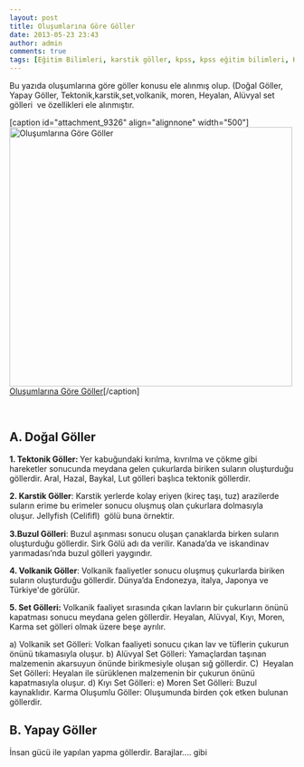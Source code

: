 ```yaml
---
layout: post
title: Oluşumlarına Göre Göller
date: 2013-05-23 23:43
author: admin
comments: true
tags: [Eğitim Bilimleri, karstik göller, kpss, kpss eğitim bilimleri, KPSS GKGY, Son Konular, tektonik göller, Türkiyede göller, Volkanik Göller]
---
```

Bu yazıda oluşumlarına göre göller konusu ele alınmış olup. (Doğal Göller, Yapay Göller, Tektonik,karstik,set,volkanik, moren, Heyalan, Alüvyal set gölleri  ve özellikleri ele alınmıştır.

[caption id="attachment_9326" align="alignnone" width="500"]<a href="http://egitimvaktim.com/olusumlarina-gore-goller/olusumlarina-gore-goller" rel="attachment wp-att-9326"><img class="size-large wp-image-9326" alt="Oluşumlarına Göre Göller" src="http://egitimvaktim.com/dosyalar/2013/05/Oluşumlarına-Göre-Göller-500x458.png" width="500" height="458" /></a> <a href="http://egitimvaktim.com/dosyalar/2013/05/gller.pdf" target="_blank">Oluşumlarına Göre Göller</a>[/caption]

&nbsp;
<h2>A. Doğal Göller</h2>
<strong>1. Tektonik Göller: </strong>Yer kabuğundaki kırılma, kıvrılma ve çökme gibi hareketler sonucunda meydana gelen çukurlarda biriken suların oluşturduğu göllerdir. Aral, Hazal, Baykal, Lut gölleri başlıca tektonik göllerdir.

<strong>2. Karstik Göller</strong>: Karstik yerlerde kolay eriyen (kireç taşı, tuz) arazilerde suların erime bu erimeler sonucu oluşmuş olan çukurlara dolmasıyla oluşur. Jellyfish (Celifiﬂ)  gölü buna örnektir.

<strong>3.Buzul Gölleri</strong>: Buzul aşınması sonucu oluşan çanaklarda birken suların oluşturduğu göllerdir. Sirk Gölü adı da verilir. Kanada’da ve iskandinav yarımadası’nda buzul gölleri yaygındır.

<strong>4. Volkanik Göller</strong>: Volkanik faaliyetler sonucu oluşmuş çukurlarda biriken suların oluşturduğu göllerdir. Dünya’da Endonezya, italya, Japonya ve Türkiye'de görülür.

<strong>5. Set Gölleri:</strong> Volkanik faaliyet sırasında çıkan lavların bir çukurların önünü kapatması sonucu meydana gelen göllerdir. Heyalan, Alüvyal, Kıyı, Moren, Karma set gölleri olmak üzere beşe ayrılır.

a) Volkanik set Gölleri: Volkan faaliyeti sonucu çıkan lav ve tüflerin çukurun önünü tıkamasıyla oluşur.
b) Alüvyal Set Gölleri: Yamaçlardan taşınan malzemenin akarsuyun önünde birikmesiyle oluşan sığ göllerdir.
C)  Heyalan Set Gölleri: Heyalan ile sürüklenen malzemenin bir çukurun önünü kapatmasıyla oluşur.
d) Kıyı Set Gölleri:
e) Moren Set Gölleri: Buzul kaynaklıdır.
Karma Oluşumlu Göller: Oluşumunda birden çok etken bulunan göllerdir.
<h2>B. Yapay Göller</h2>
İnsan gücü ile yapılan yapma göllerdir. Barajlar.... gibi

&nbsp;

